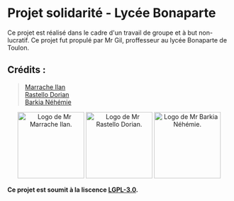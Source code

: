 # Projet solidarité - Lycée Bonaparte

Ce projet est réalisé dans le cadre d'un travail de groupe et à but non-lucratif. Ce projet fut propulé par Mr Gil, proffesseur au lycée Bonaparte de Toulon.


## Crédits : 

> [Marrache Ilan](https://github.com/IlanMarrache)  
> [Rastello Dorian](https://github.com/Neyrim83)  
> [Barkia Néhémie](https://github.com/Nem-developing)  

<p align="center">
  <img src="https://avatars1.githubusercontent.com/u/65493510?s=460&u=45a03efd5e41d47cbb622ac5dc336bd9328c0e29&v=4" width="150" title="Marrache Ilan" alt="Logo de Mr Marrache Ilan.">
  <img src="https://avatars0.githubusercontent.com/u/49765091?s=460&u=caae8b908fb93c7f0a36ef1ca914d105c23c6835&v=4" width="150" title="Rastello Doria" alt="Logo de Mr Rastello Dorian.">
  <img src="https://avatars0.githubusercontent.com/u/54665744?s=460&u=de929b6aa39e6277733107ec5e4563f44a47fb70&v=4" width="150" title="Barkia Néhémie" alt="Logo de Mr Barkia Néhémie.">
</p>


__Ce projet est soumit à la liscence [LGPL-3.0](https://github.com/Nem-developing/projet-solidarite/blob/master/LICENSE).__
